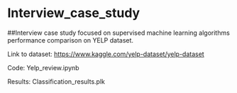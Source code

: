 # Interview_case_study
##Interview case study focused on supervised machine learning algorithms performance comparison on YELP dataset.

Link to dataset: https://www.kaggle.com/yelp-dataset/yelp-dataset


Code: Yelp_review.ipynb


Results: Classification_results.plk
